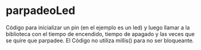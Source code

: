 # parpadeoLed

Código para inicializar un pin (en el ejemplo es un led) y luego llamar a la biblioteca con el tiempo de encendido, 
tiempo de apagado y las veces que se quire que parpadee.
El Código no utiliza millis() para no ser bloqueante.
